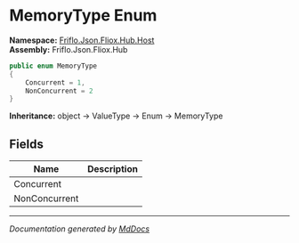 ﻿<!--  
  <auto-generated>   
    The contents of this file were generated by a tool.  
    Changes to this file may be list if the file is regenerated  
  </auto-generated>   
-->

# MemoryType Enum

**Namespace:** [Friflo.Json.Fliox.Hub.Host](../index.md)  
**Assembly:** Friflo.Json.Fliox.Hub

```csharp
public enum MemoryType
{
    Concurrent = 1,
    NonConcurrent = 2
}
```

**Inheritance:** object → ValueType → Enum → MemoryType

## Fields

| Name          | Description |
| ------------- | ----------- |
| Concurrent    |             |
| NonConcurrent |             |

___

*Documentation generated by [MdDocs](https://github.com/ap0llo/mddocs)*
